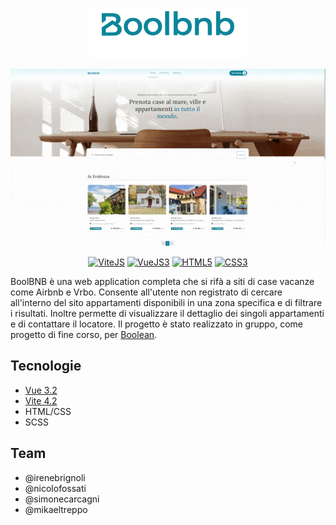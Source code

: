 <!---
LOGO
-->

<p align="center">
  <img src="https://github.com/mattiamoneta/team2-boolbnb-front/blob/main/boolbnb-logo.png?raw=true" alt="Boolbnb" height="80px"/>
</p>

<!---
THUMBNAIL GIF
-->

<p align="center">
  <img src="https://github.com/mattiamoneta/team2-boolbnb-front/blob/main/thumbnail_frameless.gif" alt="Boolbnb"/>
</p>

<!---
SHIELDS.IO

Syntax: <a href="website"><img src="https://img.shields.io/badge/-LABEL-COLORHEX?logo=SIMPLELOGONAME&logoColor=white" alt="LABELALT"></a>
-->
<p align="center">
  <a href="https://vitejs.dev/"><img src="https://img.shields.io/badge/-ViteJS-646CFF?logo=vite&logoColor=white" alt="ViteJS"></a>
  <a href="https://vuejs.org/"><img src="https://img.shields.io/badge/-VueJS3-4FC08D?logo=vue.js&logoColor=white" alt="VueJS3"></a>
  <a href="#"><img src="https://img.shields.io/badge/-HTML5-E34F26?logo=html5&logoColor=white" alt="HTML5"></a>
  <a href="#"><img src="https://img.shields.io/badge/-CSS3-1572B6?logo=css3&logoColor=white" alt="CSS3"></a>
</p>

BoolBNB è una web application completa che si rifà a siti di case vacanze come Airbnb e Vrbo. Consente all'utente non registrato di cercare all'interno del sito appartamenti disponibili in una
zona specifica e di filtrare i risultati. Inoltre permette di visualizzare il dettaglio dei singoli appartamenti e di contattare il locatore. 
Il progetto è stato realizzato in gruppo, come progetto di fine corso, per [Boolean](https://boolean.careers/).


## Tecnologie

- [Vue 3.2](https://vuejs.org/)
- [Vite 4.2](https://vitejs.dev/)
- HTML/CSS
- SCSS

## Team

- @irenebrignoli
- @nicolofossati
- @simonecarcagni
- @mikaeltreppo

